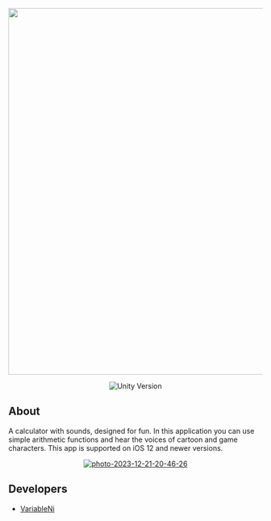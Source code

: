 <p align="center">
      <img src="" width="726">
</p>

<p align="center">
   <img src="" alt="Unity Version">
</p>

## About

A calculator with sounds, designed for fun. In this application you can use simple arithmetic functions and hear the voices of cartoon and game characters.
This app is supported on iOS 12 and newer versions.

<p align="center">
  <a href="https://ibb.co/MZMLW4x"><img src="https://i.ibb.co/178xh5t/photo-2023-12-21-20-46-26.jpg" alt="photo-2023-12-21-20-46-26" border="0"></a>
</p>


## Developers

- [VariableNi](https://github.com/VariableNi)
